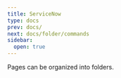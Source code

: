 ```yaml
---
title: ServiceNow
type: docs
prev: docs/
next: docs/folder/commands
sidebar:
  open: true
---
```


Pages can be organized into folders.

